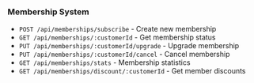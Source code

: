 ### Membership System

- `POST /api/memberships/subscribe` - Create new membership
- `GET /api/memberships/:customerId` - Get membership status
- `PUT /api/memberships/:customerId/upgrade` - Upgrade membership
- `PUT /api/memberships/:customerId/cancel` - Cancel membership
- `GET /api/memberships/stats` - Membership statistics
- `GET /api/memberships/discount/:customerId` - Get member discounts
